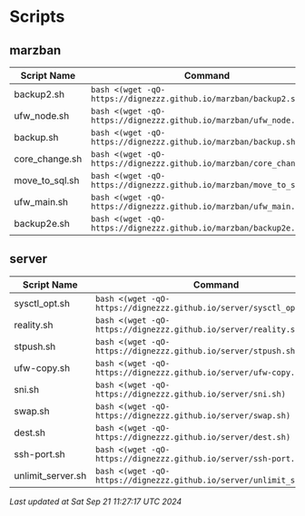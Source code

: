 # Scripts
## marzban

| Script Name | Command |
|-------------|---------|
| backup2.sh | `bash <(wget -qO- https://dignezzz.github.io/marzban/backup2.sh)` |
| ufw_node.sh | `bash <(wget -qO- https://dignezzz.github.io/marzban/ufw_node.sh)` |
| backup.sh | `bash <(wget -qO- https://dignezzz.github.io/marzban/backup.sh)` |
| core_change.sh | `bash <(wget -qO- https://dignezzz.github.io/marzban/core_change.sh)` |
| move_to_sql.sh | `bash <(wget -qO- https://dignezzz.github.io/marzban/move_to_sql.sh)` |
| ufw_main.sh | `bash <(wget -qO- https://dignezzz.github.io/marzban/ufw_main.sh)` |
| backup2e.sh | `bash <(wget -qO- https://dignezzz.github.io/marzban/backup2e.sh)` |

## server

| Script Name | Command |
|-------------|---------|
| sysctl_opt.sh | `bash <(wget -qO- https://dignezzz.github.io/server/sysctl_opt.sh)` |
| reality.sh | `bash <(wget -qO- https://dignezzz.github.io/server/reality.sh)` |
| stpush.sh | `bash <(wget -qO- https://dignezzz.github.io/server/stpush.sh)` |
| ufw-copy.sh | `bash <(wget -qO- https://dignezzz.github.io/server/ufw-copy.sh)` |
| sni.sh | `bash <(wget -qO- https://dignezzz.github.io/server/sni.sh)` |
| swap.sh | `bash <(wget -qO- https://dignezzz.github.io/server/swap.sh)` |
| dest.sh | `bash <(wget -qO- https://dignezzz.github.io/server/dest.sh)` |
| ssh-port.sh | `bash <(wget -qO- https://dignezzz.github.io/server/ssh-port.sh)` |
| unlimit_server.sh | `bash <(wget -qO- https://dignezzz.github.io/server/unlimit_server.sh)` |


_Last updated at Sat Sep 21 11:27:17 UTC 2024_ 
